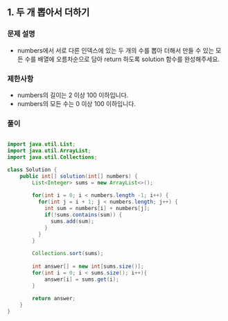 ## 1. 두 개 뽑아서 더하기 ##

### 문제 설명 ###
  - numbers에서 서로 다른 인덱스에 있는 두 개의 수를 뽑아 더해서 만들 수 있는 모든 수를 배열에 오름차순으로 담아 return 하도록 solution 함수를 완성해주세요.

### 제한사항 ###
  - numbers의 길이는 2 이상 100 이하입니다.
  - numbers의 모든 수는 0 이상 100 이하입니다.

### 풀이 ###

````java

import java.util.List;
import java.util.ArrayList;
import java.util.Collections;

class Solution {
    public int[] solution(int[] numbers) {
        List<Integer> sums = new ArrayList<>();
        
        for(int i = 0; i < numbers.length -1; i++) {
          for(int j = i + 1; j < numbers.length; j++) {
            int sum = numbers[i] + numbers[j];
            if(!sums.contains(sum)) {
              sums.add(sum);
            }
          }
        }
        
        Collections.sort(sums);
        
        int answer[] = new int[sums.size()];
        for(int i = 0; i < sums.size(); i++){
            answer[i] = sums.get(i);
        }
        
        return answer;
    }
}

````
